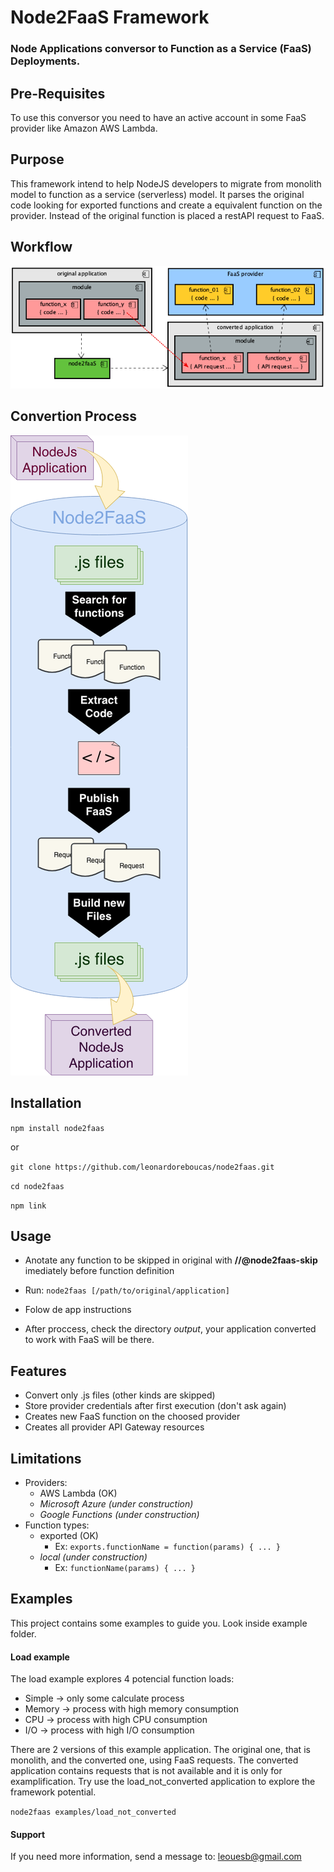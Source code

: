 # Node2FaaS Framework

### Node Applications conversor to Function as a Service (FaaS) Deployments.

## Pre-Requisites

To use this conversor you need to have an active account in some FaaS provider like Amazon AWS Lambda.

## Purpose

This framework intend to help NodeJS developers to migrate from monolith model to function as a service (serverless) model. It parses the original code looking for exported functions and create a equivalent function on the provider. Instead of the original function is placed a restAPI request to FaaS. 

## Workflow

![node2faas-workflow](images/workflow.png)

## Convertion Process

![node2faas-workflow](images/convertion-process.png)

## Installation

```npm install node2faas```

or

```git clone https://github.com/leonardoreboucas/node2faas.git```

```cd node2faas```

```npm link```

## Usage

- Anotate any function to be skipped in original with **//@node2faas-skip** imediately before function definition

- Run: ```node2faas [/path/to/original/application]```

- Folow de app instructions

- After proccess, check the directory *output*, your application converted to work with FaaS will be there.

## Features

- Convert only .js files (other kinds are skipped)
- Store provider credentials after first execution (don't ask again)
- Creates new FaaS function on the choosed provider
- Creates all provider API Gateway resources

## Limitations

- Providers:
	- AWS Lambda (OK)
	- *Microsoft Azure (under construction)*
	- *Google Functions (under construction)*
- Function types:
	- exported (OK)
		- Ex: ```exports.functionName = function(params) { ... } ``` 
	- *local (under construction)* 
		- Ex: ```functionName(params) { ... } ``` 

## Examples

This project contains some examples to guide you. Look inside example folder.

#### Load example

The load example explores 4 potencial function loads:
 - Simple -> only some calculate process
 - Memory -> process with high memory consumption
 - CPU -> process with high CPU consumption
 - I/O -> process with high I/O consumption

 There are 2 versions of this example application. The original one, that is monolith, and the converted one, using FaaS requests. The converted application contains requests that is not available and it is only for examplification. Try use the load_not_converted application to explore the framework potential.

 ```node2faas examples/load_not_converted```


#### Support

If you need more information, send a message to: leouesb@gmail.com
